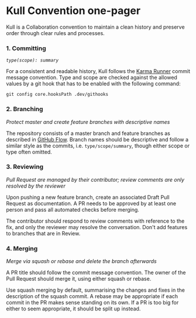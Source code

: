 # Kull Convention one-pager

Kull is a Collaboration convention to maintain a clean history and preserve order through clear rules and processes.

### 1. Committing

*`type(scope): summary`*

For a consistent and readable history, Kull follows the [Karma Runner](http://karma-runner.github.io/6.2/dev/git-commit-msg.html) commit message convention. Type and scope are checked against the allowed values by a git hook that has to be enabled with the following command:

    git config core.hooksPath .dev/githooks

### 2. Branching

*Protect master and create feature branches with descriptive names*

The repository consists of a master branch and feature branches as described in [GitHub Flow](https://githubflow.github.io/). Branch names should be descriptive and follow a similar style as the commits, i.e. `type/scope/summary`, though either scope or type often omitted.

### 3. Reviewing

*Pull Request are managed by their contributor; review comments are only resolved by the reviewer*

Upon pushing a new feature branch, create an associated Draft Pull Request as documentation. A PR needs to be approved by at least one person and pass all automated checks before merging. 

The contributor should respond to review comments with reference to the fix, and only the reviewer may resolve the conversation. Don't add features to branches that are in Review.

### 4. Merging

*Merge via squash or rebase and delete the branch afterwards*

A PR title should follow the commit message convention. The owner of the Pull Request should merge it, using either squash or rebase.

Use squash merging by default, summarising the changes and fixes in the description of the squash commit. A rebase may be appropriate if each commit in the PR makes sense standing on its own. If a PR is too big for either to seem appropriate, it should be split up instead.
